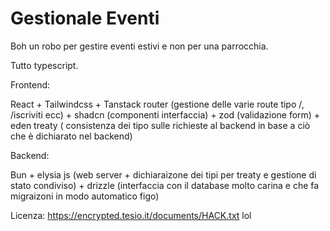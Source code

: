 # Gestionale Eventi

Boh un robo per gestire eventi estivi e non per una parrocchia.


Tutto typescript.

Frontend:

React + Tailwindcss + Tanstack router (gestione delle varie route tipo /, /iscriviti ecc) + shadcn (componenti interfaccia) + zod (validazione form) + eden treaty ( consistenza dei tipo sulle richieste al backend in base a ciò che è dichiarato nel backend)


Backend:

Bun + elysia js (web server + dichiaraizone dei tipi per treaty e gestione di stato condiviso) + drizzle (interfaccia con il database molto carina e che fa migraizoni in modo automatico figo)



Licenza: https://encrypted.tesio.it/documents/HACK.txt lol